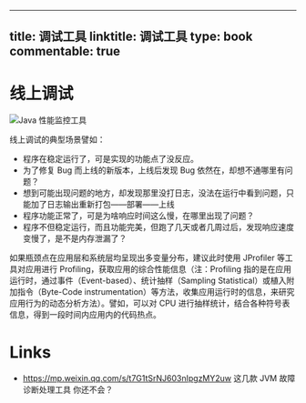 
---
title: 调试工具
linktitle: 调试工具
type: book
commentable: true
---

# 线上调试

![Java 性能监控工具](https://s2.ax1x.com/2019/11/19/MgdMHP.png)

线上调试的典型场景譬如：

- 程序在稳定运行了，可是实现的功能点了没反应。
- 为了修复 Bug 而上线的新版本，上线后发现 Bug 依然在，却想不通哪里有问题？
- 想到可能出现问题的地方，却发现那里没打日志，没法在运行中看到问题，只能加了日志输出重新打包——部署——上线
- 程序功能正常了，可是为啥响应时间这么慢，在哪里出现了问题？
- 程序不但稳定运行，而且功能完美，但跑了几天或者几周过后，发现响应速度变慢了，是不是内存泄漏了？

如果瓶颈点在应用层和系统层均呈现出多变量分布，建议此时使用 JProfiler 等工具对应用进行 Profiling，获取应用的综合性能信息（注：Profiling 指的是在应用运行时，通过事件（Event-based）、统计抽样（Sampling Statistical）或植入附加指令（Byte-Code instrumentation）等方法，收集应用运行时的信息，来研究应用行为的动态分析方法）。譬如，可以对 CPU 进行抽样统计，结合各种符号表信息，得到一段时间内应用内的代码热点。

# Links

- https://mp.weixin.qq.com/s/t7G1tSrNJ603nIpgzMY2uw 这几款 JVM 故障诊断处理工具 你还不会？

    